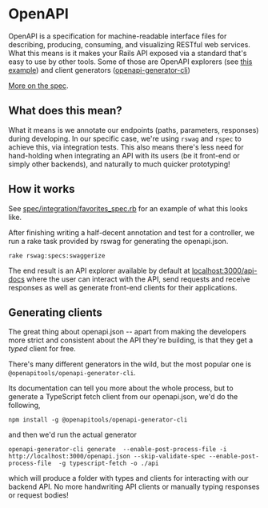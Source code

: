 # OpenAPI
OpenAPI is a specification for machine-readable interface files for describing, producing, consuming, and visualizing RESTful web services. What this means is it makes your Rails API exposed via a standard that's easy to use by other tools. Some of those are OpenAPI explorers (see [this example](https://editor.swagger.io/)) and client generators ([openapi-generator-cli](https://www.npmjs.com/package/@openapitools/openapi-generator-cli))

[More on the spec](https://swagger.io/specification/).

## What does this mean?

What it means is we annotate our endpoints (paths, parameters, responses) during developing. In our specific case, we're using `rswag` and `rspec` to achieve this, via integration tests. This also means there's less need for hand-holding when integrating an API with its users (be it front-end or simply other backends), and naturally to much quicker prototyping!

## How it works

See [spec/integration/favorites_spec.rb](/spec/integration/favorites_spec.rb) for an example of what this looks like.

After finishing writing a half-decent annotation and test for a controller, we run a rake task provided by rswag for generating the openapi.json.

```
rake rswag:specs:swaggerize
```

The end result is an API explorer available by default at [localhost:3000/api-docs](http://localhost:3000/api-docs) where the user can interact with the API, send requests and receive responses as well as generate front-end clients for their applications.

## Generating clients

The great thing about openapi.json -- apart from making the developers more strict and consistent about the API they're building, is that they get a *typed* client for free.

There's many different generators in the wild, but the most popular one is `@openapitools/openapi-generator-cli`. 

Its documentation can tell you more about the whole process, but to generate a TypeScript fetch client from our openapi.json, we'd do the following,

`npm install -g @openapitools/openapi-generator-cli`

and then we'd run the actual generator

```
openapi-generator-cli generate  --enable-post-process-file -i http://localhost:3000/openapi.json --skip-validate-spec --enable-post-process-file  -g typescript-fetch -o ./api
```

which will produce a folder with types and clients for interacting with our backend API. No more handwriting API clients or manually typing responses or request bodies!
